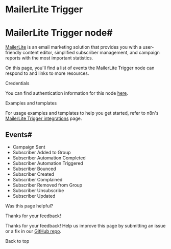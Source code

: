 # MailerLite Trigger

[ ](https://github.com/n8n-io/n8n-docs/edit/main/docs/integrations/builtin/trigger-nodes/n8n-nodes-base.mailerlitetrigger.md "Edit this page")

# MailerLite Trigger node#

[MailerLite](https://www.mailerlite.com/) is an email marketing solution that provides you with a user-friendly content editor, simplified subscriber management, and campaign reports with the most important statistics.

On this page, you'll find a list of events the MailerLite Trigger node can respond to and links to more resources.

Credentials

You can find authentication information for this node [here](../../credentials/mailerlite/).

Examples and templates

For usage examples and templates to help you get started, refer to n8n's [MailerLite Trigger integrations](https://n8n.io/integrations/mailerlite-trigger/) page.

## Events#

  * Campaign Sent
  * Subscriber Added to Group
  * Subscriber Automation Completed
  * Subscriber Automation Triggered
  * Subscriber Bounced
  * Subscriber Created
  * Subscriber Complained
  * Subscriber Removed from Group
  * Subscriber Unsubscribe
  * Subscriber Updated

Was this page helpful? 

Thanks for your feedback! 

Thanks for your feedback! Help us improve this page by submitting an issue or a fix in our [GitHub repo](https://github.com/n8n-io/n8n-docs). 

Back to top 
